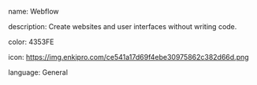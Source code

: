 name: Webflow

description: Create websites and user interfaces without writing code.

color: 4353FE

icon: https://img.enkipro.com/ce541a17d69f4ebe30975862c382d66d.png

language: General
